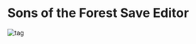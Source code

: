 # Sons of the Forest Save Editor

![tag](https://img.shields.io/github/v/tag/mlacanilao/sotf-save-editor)
